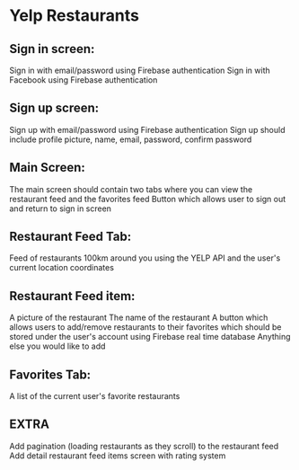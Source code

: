 # Yelp Restaurants 

## Sign in screen:
Sign in with email/password using Firebase authentication
Sign in with Facebook using Firebase authentication

## Sign up screen:
Sign up with email/password using Firebase authentication
Sign up should include profile picture, name, email, password, confirm password

## Main Screen:
The main screen should contain two tabs where you can view the restaurant feed and the favorites feed
Button which allows user to sign out and return to sign in screen

## Restaurant Feed Tab:
Feed of restaurants 100km around you using the YELP API and the user's current location coordinates

## Restaurant Feed item:
A picture of the restaurant
The name of the restaurant
A button which allows users to add/remove restaurants to their favorites which should be stored under the user's account using Firebase real time database
Anything else you would like to add

## Favorites Tab:
A list of the current user's favorite restaurants

## EXTRA
Add pagination (loading restaurants as they scroll) to the restaurant feed
Add detail restaurant feed items screen with rating system
